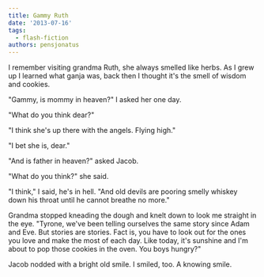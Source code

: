 ```yaml
---
title: Gammy Ruth
date: '2013-07-16'
tags:
  - flash-fiction
authors: pensjonatus
---
```


I remember visiting grandma Ruth, she always smelled like herbs. As I grew up I
learned what ganja was, back then I thought it's the smell of wisdom and
cookies.

<!-- truncate -->

"Gammy, is mommy in heaven?" I asked her one day.

"What do you think dear?"

"I think she's up there with the angels. Flying high."

"I bet she is, dear."

"And is father in heaven?" asked Jacob.

"What do you think?" she said.

"I think," I said, he's in hell. "And old devils are pooring smelly whiskey down
his throat until he cannot breathe no more."

Grandma stopped kneading the dough and knelt down to look me straight in the
eye. "Tyrone, we've been telling ourselves the same story since Adam and Eve.
But stories are stories. Fact is, you have to look out for the ones you love and
make the most of each day. Like today, it's sunshine and I'm about to pop those
cookies in the oven. You boys hungry?"

Jacob nodded with a bright old smile. I smiled, too. A knowing smile.
